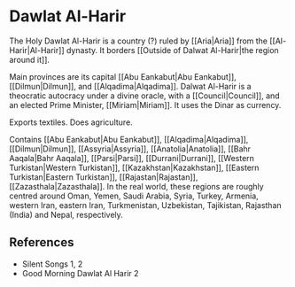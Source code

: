 # Dawlat Al-Harir
The Holy Dawlat Al-Harir is a country (?) ruled by [[Aria|Aria]] from the [[Al-Harir|Al-Harir]] dynasty.
It borders [[Outside of Dalwat Al-Harir|the region around it]].

Main provinces are its capital [[Abu Eankabut|Abu Eankabut]], [[Dilmun|Dilmun]], and [[Alqadima|Alqadima]].
Dalwat Al-Harir is a theocratic autocracy under a divine oracle, with a [[Council|Council]], and an elected Prime Minister, [[Miriam|Miriam]]. It uses the Dinar as currency.

Exports textiles. Does agriculture.

Contains [[Abu Eankabut|Abu Eankabut]], [[Alqadima|Alqadima]], [[Dilmun|Dilmun]], [[Assyria|Assyria]], [[Anatolia|Anatolia]], [[Bahr Aaqala|Bahr Aaqala]], [[Parsi|Parsi]], [[Durrani|Durrani]], [[Western Turkistan|Western Turkistan]], [[Kazakhstan|Kazakhstan]], [[Eastern Turkistan|Eastern Turkistan]], [[Rajastan|Rajastan]], [[Zazasthala|Zazasthala]].
In the real world, these regions are roughly centred around Oman, Yemen, Saudi Arabia, Syria, Turkey, Armenia, western Iran, eastern Iran, Turkmenistan, Uzbekistan, Tajikistan, Rajasthan (India) and Nepal, respectively.

## References
- Silent Songs 1, 2
- Good Morning Dawlat Al Harir 2
